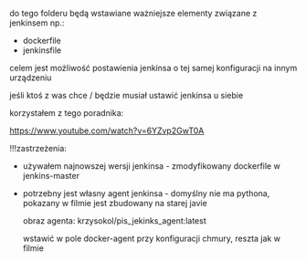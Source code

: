do tego folderu będą wstawiane ważniejsze elementy związane z jenkinsem np.:

- dockerfile
- jenkinsfile

celem jest możliwość postawienia jenkinsa o tej samej konfiguracji na innym urządzeniu


jeśli ktoś z was chce / będzie musiał ustawić jenkinsa u siebie


korzystałem z tego poradnika:

https://www.youtube.com/watch?v=6YZvp2GwT0A



!!!zastrzeżenia:

- używałem najnowszej wersji jenkinsa - zmodyfikowany dockerfile w jenkins-master

- potrzebny jest własny agent jenkinsa - domyślny nie ma pythona, pokazany w filmie jest zbudowany na starej javie

    obraz agenta: krzysokol/pis_jekinks_agent:latest

    wstawić w pole docker-agent przy konfiguracji chmury, reszta jak w filmie
